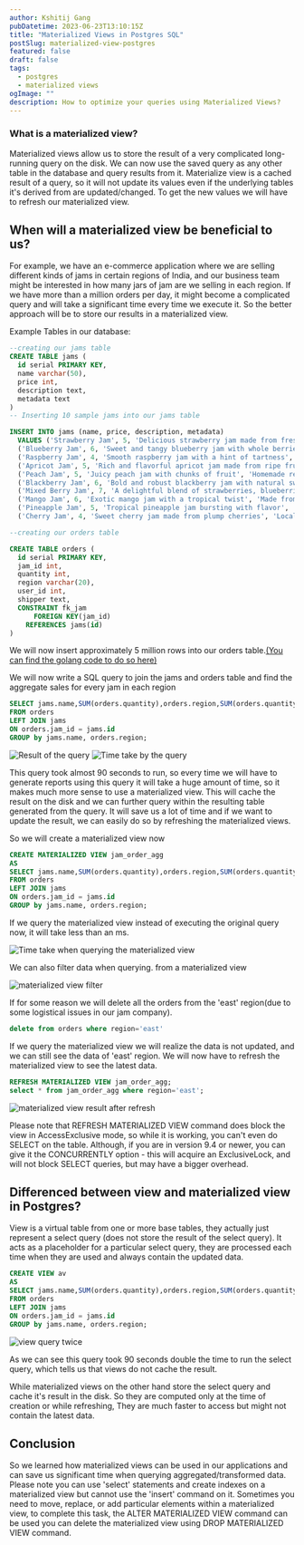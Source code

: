 ```yaml
---
author: Kshitij Gang
pubDatetime: 2023-06-23T13:10:15Z
title: "Materialized Views in Postgres SQL"
postSlug: materialized-view-postgres
featured: false
draft: false
tags:
  - postgres
  - materialized views
ogImage: ""
description: How to optimize your queries using Materialized Views?
---
```


### What is a materialized view?

Materialized views allow us to store the result of a very complicated long-running query on the disk. We can now use the saved query as any other table in the database and query results from it. Materialize view is a cached result of a query, so it will not update its values even if the underlying tables it's derived from are updated/changed. To get the new values we will have to refresh our materialized view.

## When will a materialized view be beneficial to us?

For example, we have an e-commerce application where we are selling different kinds of jams in certain regions of India, and our business team might be interested in how many jars of jam are we selling in each region. If we have more than a million orders per day, it might become a complicated query and will take a significant time every time we execute it. So the better approach will be to store our results in a materialized view.

Example Tables in our database:

```sql
--creating our jams table
CREATE TABLE jams (
  id serial PRIMARY KEY,
  name varchar(50),
  price int,
  description text,
  metadata text
)
-- Inserting 10 sample jams into our jams table

INSERT INTO jams (name, price, description, metadata)
  VALUES ('Strawberry Jam', 5, 'Delicious strawberry jam made from fresh berries', 'Organic, no preservatives'),
  ('Blueberry Jam', 6, 'Sweet and tangy blueberry jam with whole berries', 'Locally sourced ingredients'),
  ('Raspberry Jam', 4, 'Smooth raspberry jam with a hint of tartness', 'Made from hand-picked raspberries'),
  ('Apricot Jam', 5, 'Rich and flavorful apricot jam made from ripe fruits', 'Naturally sweetened'),
  ('Peach Jam', 5, 'Juicy peach jam with chunks of fruit', 'Homemade recipe'),
  ('Blackberry Jam', 6, 'Bold and robust blackberry jam with natural sweetness', 'Handcrafted in small batches'),
  ('Mixed Berry Jam', 7, 'A delightful blend of strawberries, blueberries, and raspberries', 'No artificial colors or flavors'),
  ('Mango Jam', 6, 'Exotic mango jam with a tropical twist', 'Made from sun-ripened mangoes'),
  ('Pineapple Jam', 5, 'Tropical pineapple jam bursting with flavor', 'Perfect for spreading on toast'),
  ('Cherry Jam', 4, 'Sweet cherry jam made from plump cherries', 'Locally sourced and freshly made');

```

```sql
--creating our orders table

CREATE TABLE orders (
  id serial PRIMARY KEY,
  jam_id int,
  quantity int,
  region varchar(20),
  user_id int,
  shipper text,
  CONSTRAINT fk_jam
      FOREIGN KEY(jam_id)
    REFERENCES jams(id)
)

```

We will now insert approximately 5 million rows into our orders table.[(You can find the golang code to do so here)](https://github.com/ThunderGod77/blog-code/tree/main/mt-view)

We will now write a SQL query to join the jams and orders table and find the aggregate sales for every jam in each region

```sql
SELECT jams.name,SUM(orders.quantity),orders.region,SUM(orders.quantity*jams.price)
FROM orders
LEFT JOIN jams
ON orders.jam_id = jams.id
GROUP by jams.name, orders.region;
```

![Result of the query](/assets/materialized-views/mv-blog-agg-query.png)
![Time take by the query](/assets/materialized-views/time-take-agg-q.png)

This query took almost 90 seconds to run, so every time we will have to generate reports using this query it will take a huge amount of time, so it makes much more sense to use a materialized view. This will cache the result on the disk and we can further query within the resulting table generated from the query. It will save us a lot of time and if we want to update the result, we can easily do so by refreshing the materialized views.

So we will create a materialized view now

```sql
CREATE MATERIALIZED VIEW jam_order_agg
AS
SELECT jams.name,SUM(orders.quantity),orders.region,SUM(orders.quantity*jams.price) as total
FROM orders
LEFT JOIN jams
ON orders.jam_id = jams.id
GROUP by jams.name, orders.region;
```

If we query the materialized view instead of executing the original query now, it will take less than an ms.

![Time take when querying the materialized view](/assets/materialized-views/mv-query-time.png)

We can also filter data when querying. from a materialized view

![materialized view filter](/assets/materialized-views/querying-the-mv-filter.png)

If for some reason we will delete all the orders from the 'east' region(due to some logistical issues in our jam company).

```sql
delete from orders where region='east'
```

If we query the materialized view we will realize the data is not updated, and we can still see the data of 'east' region. We will now have to refresh the materialized view to see the latest data.

```sql
REFRESH MATERIALIZED VIEW jam_order_agg;
select * from jam_order_agg where region='east';
```

![materialized view result after refresh](/assets/materialized-views/refresh-materialized-view-result.png)

Please note that REFRESH MATERIALIZED VIEW command does block the view in AccessExclusive mode, so while it is working, you can't even do SELECT on the table. Although, if you are in version 9.4 or newer, you can give it the CONCURRENTLY option - this will acquire an ExclusiveLock, and will not block SELECT queries, but may have a bigger overhead.

## Differenced between view and materialized view in Postgres?

View is a virtual table from one or more base tables, they actually just represent a select query (does not store the result of the select query). It acts as a placeholder for a particular select query, they are processed each time when they are used and always contain the updated data.

```sql
CREATE VIEW av
AS
SELECT jams.name,SUM(orders.quantity),orders.region,SUM(orders.quantity*jams.price) as total
FROM orders
LEFT JOIN jams
ON orders.jam_id = jams.id
GROUP by jams.name, orders.region;

```

![view query twice](/assets/materialized-views/view-query-2.png)

As we can see this query took 90 seconds double the time to run the select query, which tells us that views do not cache the result.

While materialized views on the other hand store the select query and cache it's result in the disk. So they are computed only at the time of creation or while refreshing, They are much faster to access but might not contain the latest data.

## Conclusion

So we learned how materialized views can be used in our applications and can save us significant time when querying aggregated/transformed data. Please note you can use 'select' statements and create indexes on a materialized view but cannot use the 'insert' command on it. Sometimes you need to move, replace, or add particular elements within a materialized view, to complete this task, the ALTER MATERIALIZED VIEW command can be used you can delete the materialized view using DROP MATERIALIZED VIEW command.
